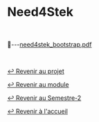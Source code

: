 # Need4Stek

<br>

📂---[need4stek_bootstrap.pdf](https://github.com/Studio-17/Epitech-Subjects/blob/main/Semester-2/B-AIA-200/Need4Stek/Bootstrap_Need4Stek/need4stek_bootstrap.pdf)

<br>

[↩️ Revenir au projet](https://github.com/Studio-17/Epitech-Subjects/tree/main/Semester-2/B-AIA-200/Need4Stek)

[↩️ Revenir au module](https://github.com/Studio-17/Epitech-Subjects/tree/main/Semester-2/B-AIA-200)

[↩️ Revenir au Semestre-2](https://github.com/Studio-17/Epitech-Subjects/tree/main/Semester-2)

[↩️ Revenir à l'accueil](https://github.com/Studio-17/Epitech-Subjects)
